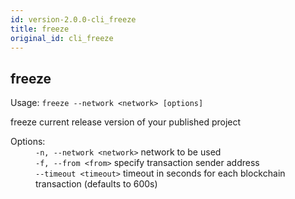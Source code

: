 ```yaml
---
id: version-2.0.0-cli_freeze
title: freeze
original_id: cli_freeze
---
```


<div class="cli-command"><h2 class="cli-title">freeze</h2><p class="cli-usage">Usage: <code>freeze --network &lt;network&gt; [options]</code></p><p>freeze current release version of your published project<br/></p><dl><dt><span>Options:</span></dt><dd><div><code>-n, --network &lt;network&gt;</code> network to be used</div><div><code>-f, --from &lt;from&gt;</code> specify transaction sender address</div><div><code>--timeout &lt;timeout&gt;</code> timeout in seconds for each blockchain transaction (defaults to 600s)</div></dd></dl></div>
